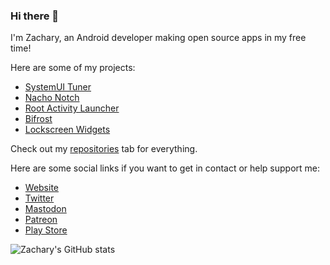### Hi there 👋

I'm Zachary, an Android developer making open source apps in my free time!

Here are some of my projects:
- [SystemUI Tuner](https://github.com/zacharee/Tweaker)
- [Nacho Notch](https://github.com/zacharee/NachoNotch)
- [Root Activity Launcher](https://github.com/zacharee/RootActivityLauncher)
- [Bifrost](https://github.com/zacharee/SamloaderKotlin)
- [Lockscreen Widgets](https://github.com/zacharee/LockscreenWidgets)

Check out my [repositories](https://github.com/zacharee?tab=repositories) tab for everything.

Here are some social links if you want to get in contact or help support me:
- [Website](https://zwander.dev)
- [Twitter](https://twitter.com/wander1236)
- [Mastodon](https://androiddev.social/@wander1236)
- [Patreon](https://patreon.com/zacharywander)
- [Play Store](https://play.google.com/store/apps/dev?id=6168495537212917027)

![Zachary's GitHub stats](https://github-readme-stats.vercel.app/api?username=zacharee&show_icons=true&theme=transparent)

